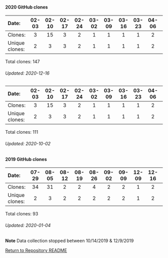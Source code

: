 #### 2020 GitHub clones
Date:		  |   02-03   |       02-10   |       02-17   |       02-24   |       03-02   |       03-09   |       03-16   |       03-23   |       04-06   |       04-13   |       04-20   |       05-04   |       05-11   |       05-18   |       05-25   |       06-01   |       06-08   |       06-15   |       06-29  |  07-06  |  07-13  |  07-20  |  08-10  |  08-17  |  08-24  |  08-31  |  09-07  |  09-21  |  09-28  |  10-05  |  10-12  |  10-19  |  10-26  |  11-02  |  11-09  |  11-16  |  11-23  |  11-30  |  12-07
|:---     |:---:  |:---:  |:---:  |:---:  |:---:  |:---:  |:---:  |:---:  |:---:  |:---:  |:---:  |:---:  |:---:  |:---:  |:---:  |:---:  |:---:  |:---:  |:---:  |:---:  |:---:  |:---:  |:---:  |:---:  |:---:  |:---:  |:---:  |:---:  |:---:  |:---:  |:---:  |:---:  |:---:  |:---:  |:---:  |:---:  |:---:  |:---:  |:---:
Clones:		  |   3       |       15      |       3       |       2       |       1       |       1       |       1       |       1       |       2       |       2       |       1       |       5       |       1       |       3       |       2       |       6       |       1       |       1       |       1      |  4      |  3      |  3      |  11     |  4      |  31     |  3      |  3      |  3      |  3      |  3      |  6      |  1      |  2      |  2      |  1      |  2      |  2      |  4      |  4
Unique            clones:  |  2       |       3       |       3       |       2       |       1       |       1       |       1       |       1       |       2       |       1       |       1       |       4       |       1       |       2       |       2       |       5       |       1       |       1       |      1  |      2  |      3  |      3  |      8  |      3  |      4  |      3  |      3  |      3  |      2  |      3  |      6  |      1  |      2  |      2  |      1  |      2  |      2  |      4  |      4

Total clones: 147
###### Updated: 2020-12-16



Date:   |       02-03   |       02-10   |       02-17   |       02-24   |       03-02   |       03-09   |       03-16   |       03-23   |       04-06   |       04-13   |       04-20   |       05-04   |       05-11   |  05-18  |  05-25  |  06-01  |  06-08  |  06-15  |  06-29  |  07-06  |  07-13  |  07-20  |  08-10  |  08-17  |  08-24  |  08-31  |  09-07  |  09-21
|:---   |:---:  |:---:  |:---:  |:---:  |:---:  |:---:  |:---:  |:---:  |:---:  |:---:  |:---:  |:---:  |:---:  |:---:  |:---:  |:---:  |:---:  |:---:  |:---:  |:---:  |:---:  |:---:  |:---:  |:---:  |:---:  |:---:  |:---:  |:---:
Clones: |       3       |       15      |       3       |       2       |       1       |       1       |       1       |       1       |       2       |       2       |       1       |       5       |       1       |  3      |  2      |  6      |  1      |  1      |  1      |  4      |  3      |  3      |  11     |  4      |  31     |  3      |  3      |  3
Unique            clones:  |       2       |       3       |       3       |       2       |       1       |       1       |       1       |       1       |       2       |       1       |       1       |       4       |       1  |      2  |      2  |      5  |      1  |      1  |      1  |      2  |      3  |      3  |      8  |      3  |      4  |      3  |      3  |      3

Total clones: 111
###### Updated: 2020-10-02

#### 2019 GitHub clones
Date:		    |        07-29   |       08-05   |       08-12   |       08-19   |       08-26   |       09-02  |  09-09  |  12-09  |  12-16  |  12-23  |  12-30
|:---    |:---:   |:---:  |:---:  |:---:  |:---:  |:---:  |:---:  |:---:  |:---:  |:---:  |:---:
Clones:		  |        34      |       31      |       2       |       2       |       4       |       2      |  2      |  1      |  2      |  9      |  4
Unique   clones:  |       2       |       3       |       2       |       2       |       2       |      2  |      2  |      1  |      2  |      8  |      2

Total clones: 93
###### Updated: 2020-01-04

**Note**  Data collection stopped between 10/14/2019 & 12/9/2019

[Return to Repository README](https://github.com/BradleyA/Linux-admin/blob/master/README.md#Linux-admin)
